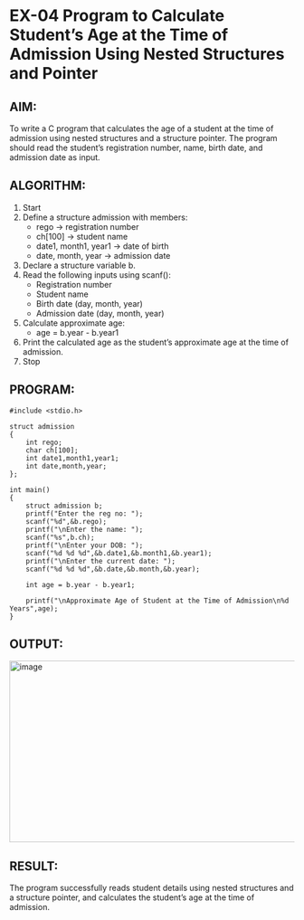 # EX-04 Program to Calculate Student’s Age at the Time of Admission Using Nested Structures and Pointer

## AIM:
To write a C program that calculates the age of a student at the time of admission using nested structures and a structure pointer.
The program should read the student’s registration number, name, birth date, and admission date as input.

## ALGORITHM:

1. Start
2. Define a structure admission with members:
    * rego → registration number
    * ch[100] → student name
    * date1, month1, year1 → date of birth
    * date, month, year → admission date
3. Declare a structure variable b.
4. Read the following inputs using scanf():
    * Registration number
    * Student name
    * Birth date (day, month, year)
    * Admission date (day, month, year)
5. Calculate approximate age:
    * age = b.year - b.year1
6. Print the calculated age as the student’s approximate age at the time of admission.
7. Stop

## PROGRAM:
```
#include <stdio.h>

struct admission
{
    int rego;
    char ch[100];
    int date1,month1,year1;
    int date,month,year;
};

int main()
{
    struct admission b;
    printf("Enter the reg no: ");
    scanf("%d",&b.rego);
    printf("\nEnter the name: ");
    scanf("%s",b.ch);
    printf("\nEnter your DOB: ");
    scanf("%d %d %d",&b.date1,&b.month1,&b.year1);
    printf("\nEnter the current date: ");
    scanf("%d %d %d",&b.date,&b.month,&b.year);
    
    int age = b.year - b.year1;
    
    printf("\nApproximate Age of Student at the Time of Admission\n%d Years",age);
}
```
## OUTPUT:
<img width="671" height="321" alt="image" src="https://github.com/user-attachments/assets/e56e7fce-fa51-40c5-83f4-482d3bdac975" />

## RESULT:
The program successfully reads student details using nested structures and a structure pointer, and calculates the student’s age at the time of admission.
